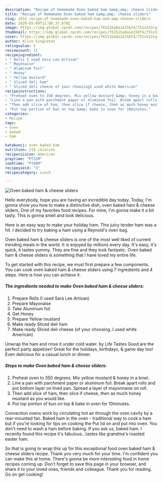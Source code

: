 ```yaml
---
description: "Recipe of Homemade Oven baked ham &amp;amp; cheese sliders"
title: "Recipe of Homemade Oven baked ham &amp;amp; cheese sliders"
slug: 2031-recipe-of-homemade-oven-baked-ham-and-amp-cheese-sliders
date: 2020-05-09T11:08:37.678Z
image: https://img-global.cpcdn.com/recipes/f6151ba8a1e15bf4/751x532cq70/oven-baked-ham-cheese-sliders-recipe-main-photo.jpg
thumbnail: https://img-global.cpcdn.com/recipes/f6151ba8a1e15bf4/751x532cq70/oven-baked-ham-cheese-sliders-recipe-main-photo.jpg
cover: https://img-global.cpcdn.com/recipes/f6151ba8a1e15bf4/751x532cq70/oven-baked-ham-cheese-sliders-recipe-main-photo.jpg
author: Alice Singleton
ratingvalue: 5
reviewcount: 11
recipeingredient:
- " Rolls I used Sara Lee Artisan"
- " Mayonaise"
- " Aluminum foil"
- " Honey"
- " Yellow mustard"
- " Sliced deli ham"
- " Sliced deli cheese of your choosingI used white American"
recipeinstructions:
- "Preheat oven to 350 degrees. Mix yellow mustard &amp; honey in a bowl."
- "Line a pan with parchment paper or aluminum foil. Break apart rolls and put bottom layer on lined pan. Spread a layer of mayonnaise on roll."
- "Then add slice of ham, then slice if cheese, then as much honey mustard as you would like."
- "Put top portion of bun on top &amp; bake in oven for 10minutes."
categories:
- Recipe
tags:
- oven
- baked
- ham

katakunci: oven baked ham 
nutrition: 210 calories
recipecuisine: American
preptime: "PT31M"
cooktime: "PT40M"
recipeyield: "3"
recipecategory: Lunch

---
```



![Oven baked ham &amp; cheese sliders](https://img-global.cpcdn.com/recipes/f6151ba8a1e15bf4/751x532cq70/oven-baked-ham-cheese-sliders-recipe-main-photo.jpg)

Hello everybody, hope you are having an incredible day today. Today, I'm gonna show you how to make a distinctive dish, oven baked ham &amp; cheese sliders. One of my favorites food recipes. For mine, I'm gonna make it a bit tasty. This is gonna smell and look delicious.

Here is an easy way to make your holiday ham. This juicy tender ham was a hit. I decided to try baking a ham using a Reynold&#39;s oven bag.

Oven baked ham &amp; cheese sliders is one of the most well liked of current trending meals in the world. It is enjoyed by millions every day. It's easy, it's quick, it tastes yummy. They are fine and they look fantastic. Oven baked ham &amp; cheese sliders is something that I have loved my entire life.


To get started with this recipe, we must first prepare a few components. You can cook oven baked ham &amp; cheese sliders using 7 ingredients and 4 steps. Here is how you can achieve it.

<!--inarticleads1-->

##### The ingredients needed to make Oven baked ham &amp; cheese sliders:

1. Prepare  Rolls (I used Sara Lee Artisan)
1. Prepare  Mayonaise
1. Take  Aluminum foil
1. Get  Honey
1. Prepare  Yellow mustard
1. Make ready  Sliced deli ham
1. Make ready  Sliced deli cheese (of your choosing..I used white American)


Unwrap the ham and rinse it under cold water. by Life Tastes Good are the perfect party appetizer! Great for the holidays, birthdays, &amp; game day too! Even delicious for a casual lunch or dinner. 

<!--inarticleads2-->

##### Steps to make Oven baked ham &amp; cheese sliders:

1. Preheat oven to 350 degrees. Mix yellow mustard &amp; honey in a bowl.
1. Line a pan with parchment paper or aluminum foil. Break apart rolls and put bottom layer on lined pan. Spread a layer of mayonnaise on roll.
1. Then add slice of ham, then slice if cheese, then as much honey mustard as you would like.
1. Put top portion of bun on top &amp; bake in oven for 10minutes.


Convection ovens work by circulating hot air through the oven cavity by a rear-mounted fan. Baked ham in the oven - traditional way to cook a ham but if you&#39;re looking for tips on cooking the Put lid on and put into oven. You don&#39;t need to wash a ham before baking. If you ask us, baked ham. I recently found this recipe it&#39;s fabulous…tastes like grandma&#39;s roasted easter ham. 

So that is going to wrap this up for this exceptional food oven baked ham &amp; cheese sliders recipe. Thank you very much for your time. I'm confident you can make this at home. There's gonna be more interesting food in home recipes coming up. Don't forget to save this page in your browser, and share it to your loved ones, friends and colleague. Thank you for reading. Go on get cooking!
